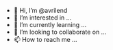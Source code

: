 - 👋 Hi, I’m @avrilend
- 👀 I’m interested in ...
- 🌱 I’m currently learning ...
- 💞️ I’m looking to collaborate on ...
- 📫 How to reach me ...

<!---
avrilend/avrilend is a ✨ special ✨ repository because its `README.md` (this file) appears on your GitHub profile.
You can click the Preview link to take a look at your changes.
--->
